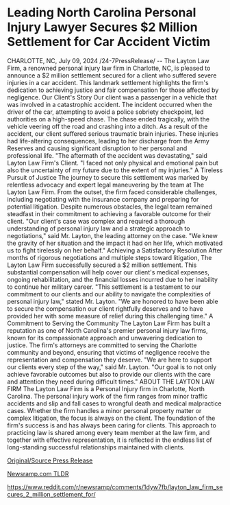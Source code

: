 # Leading North Carolina Personal Injury Lawyer Secures $2 Million Settlement for Car Accident Victim

CHARLOTTE, NC, July 09, 2024 /24-7PressRelease/ -- The Layton Law Firm, a renowned personal injury law firm in Charlotte, NC, is pleased to announce a $2 million settlement secured for a client who suffered severe injuries in a car accident. This landmark settlement highlights the firm's dedication to achieving justice and fair compensation for those affected by negligence.  Our Client's Story  Our client was a passenger in a vehicle that was involved in a catastrophic accident. The incident occurred when the driver of the car, attempting to avoid a police sobriety checkpoint, led authorities on a high-speed chase. The chase ended tragically, with the vehicle veering off the road and crashing into a ditch.  As a result of the accident, our client suffered serious traumatic brain injuries. These injuries had life-altering consequences, leading to her discharge from the Army Reserves and causing significant disruption to her personal and professional life.  "The aftermath of the accident was devastating," said Layton Law Firm's Client. "I faced not only physical and emotional pain but also the uncertainty of my future due to the extent of my injuries."  A Tireless Pursuit of Justice  The journey to secure this settlement was marked by relentless advocacy and expert legal maneuvering by the team at The Layton Law Firm. From the outset, the firm faced considerable challenges, including negotiating with the insurance company and preparing for potential litigation. Despite numerous obstacles, the legal team remained steadfast in their commitment to achieving a favorable outcome for their client.  "Our client's case was complex and required a thorough understanding of personal injury law and a strategic approach to negotiations," said Mr. Layton, the leading attorney on the case. "We knew the gravity of her situation and the impact it had on her life, which motivated us to fight tirelessly on her behalf."  Achieving a Satisfactory Resolution  After months of rigorous negotiations and multiple steps toward litigation, The Layton Law Firm successfully secured a $2 million settlement. This substantial compensation will help cover our client's medical expenses, ongoing rehabilitation, and the financial losses incurred due to her inability to continue her military career.  "This settlement is a testament to our commitment to our clients and our ability to navigate the complexities of personal injury law," stated Mr. Layton. "We are honored to have been able to secure the compensation our client rightfully deserves and to have provided her with some measure of relief during this challenging time."  A Commitment to Serving the Community  The Layton Law Firm has built a reputation as one of North Carolina's premier personal injury law firms, known for its compassionate approach and unwavering dedication to justice. The firm's attorneys are committed to serving the Charlotte community and beyond, ensuring that victims of negligence receive the representation and compensation they deserve.  "We are here to support our clients every step of the way," said Mr. Layton. "Our goal is to not only achieve favorable outcomes but also to provide our clients with the care and attention they need during difficult times."  ABOUT THE LAYTON LAW FIRM  The Layton Law Firm is a Personal Injury firm in Charlotte, North Carolina. The personal injury work of the firm ranges from minor traffic accidents and slip and fall cases to wrongful death and medical malpractice cases. Whether the firm handles a minor personal property matter or complex litigation, the focus is always on the client. The foundation of the firm's success is and has always been caring for clients. This approach to practicing law is shared among every team member at the law firm, and together with effective representation, it is reflected in the endless list of long-standing successful relationships maintained with clients. 

[Original/Source Press Release](https://www.24-7pressrelease.com/press-release/512317/leading-north-carolina-personal-injury-lawyer-secures-2-million-settlement-for-car-accident-victim)
                    

[Newsramp.com TLDR](None) 

https://www.reddit.com/r/newsramp/comments/1dyw7fb/layton_law_firm_secures_2_million_settlement_for/